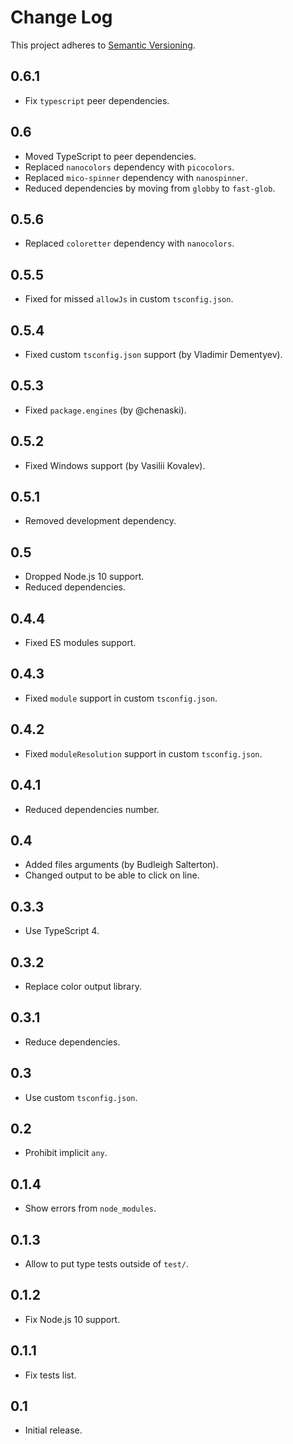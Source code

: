 # Change Log
This project adheres to [Semantic Versioning](http://semver.org/).

## 0.6.1
* Fix `typescript` peer dependencies.

## 0.6
* Moved TypeScript to peer dependencies.
* Replaced `nanocolors` dependency with `picocolors`.
* Replaced `mico-spinner` dependency with `nanospinner`.
* Reduced dependencies by moving from `globby` to `fast-glob`.

## 0.5.6
* Replaced `coloretter` dependency with `nanocolors`.

## 0.5.5
* Fixed for missed `allowJs` in custom `tsconfig.json`.

## 0.5.4
* Fixed custom `tsconfig.json` support (by Vladimir Dementyev).

## 0.5.3
* Fixed `package.engines` (by @chenaski).

## 0.5.2
* Fixed Windows support (by Vasilii Kovalev).

## 0.5.1
* Removed development dependency.

## 0.5
* Dropped Node.js 10 support.
* Reduced dependencies.

## 0.4.4
* Fixed ES modules support.

## 0.4.3
* Fixed `module` support in custom `tsconfig.json`.

## 0.4.2
* Fixed `moduleResolution` support in custom `tsconfig.json`.

## 0.4.1
* Reduced dependencies number.

## 0.4
* Added files arguments (by Budleigh Salterton).
* Changed output to be able to click on line.

## 0.3.3
* Use TypeScript 4.

## 0.3.2
* Replace color output library.

## 0.3.1
* Reduce dependencies.

## 0.3
* Use custom `tsconfig.json`.

## 0.2
* Prohibit implicit `any`.

## 0.1.4
* Show errors from `node_modules`.

## 0.1.3
* Allow to put type tests outside of `test/`.

## 0.1.2
* Fix Node.js 10 support.

## 0.1.1
* Fix tests list.

## 0.1
* Initial release.
